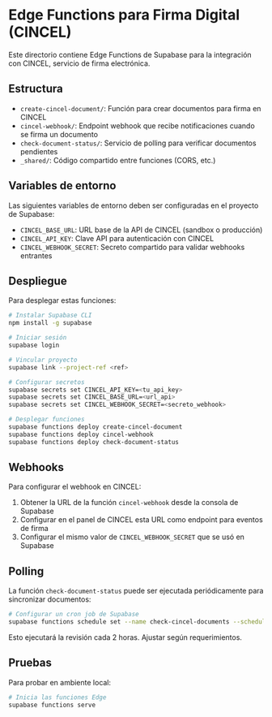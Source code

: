 # Edge Functions para Firma Digital (CINCEL)

Este directorio contiene Edge Functions de Supabase para la integración con CINCEL, servicio de firma electrónica.

## Estructura

- `create-cincel-document/`: Función para crear documentos para firma en CINCEL
- `cincel-webhook/`: Endpoint webhook que recibe notificaciones cuando se firma un documento
- `check-document-status/`: Servicio de polling para verificar documentos pendientes
- `_shared/`: Código compartido entre funciones (CORS, etc.)

## Variables de entorno

Las siguientes variables de entorno deben ser configuradas en el proyecto de Supabase:

- `CINCEL_BASE_URL`: URL base de la API de CINCEL (sandbox o producción)
- `CINCEL_API_KEY`: Clave API para autenticación con CINCEL
- `CINCEL_WEBHOOK_SECRET`: Secreto compartido para validar webhooks entrantes

## Despliegue

Para desplegar estas funciones:

```bash
# Instalar Supabase CLI
npm install -g supabase

# Iniciar sesión
supabase login

# Vincular proyecto
supabase link --project-ref <ref>

# Configurar secretos
supabase secrets set CINCEL_API_KEY=<tu_api_key>
supabase secrets set CINCEL_BASE_URL=<url_api>
supabase secrets set CINCEL_WEBHOOK_SECRET=<secreto_webhook>

# Desplegar funciones
supabase functions deploy create-cincel-document
supabase functions deploy cincel-webhook 
supabase functions deploy check-document-status
```

## Webhooks

Para configurar el webhook en CINCEL:

1. Obtener la URL de la función `cincel-webhook` desde la consola de Supabase
2. Configurar en el panel de CINCEL esta URL como endpoint para eventos de firma
3. Configurar el mismo valor de `CINCEL_WEBHOOK_SECRET` que se usó en Supabase

## Polling

La función `check-document-status` puede ser ejecutada periódicamente para sincronizar documentos:

```bash
# Configurar un cron job de Supabase
supabase functions schedule set --name check-cincel-documents --schedule "0 */2 * * *" --function check-document-status
```

Esto ejecutará la revisión cada 2 horas. Ajustar según requerimientos.

## Pruebas

Para probar en ambiente local:

```bash
# Inicia las funciones Edge
supabase functions serve 